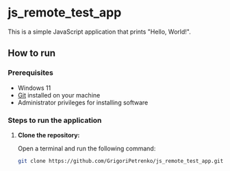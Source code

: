 # js_remote_test_app

This is a simple JavaScript application that prints "Hello, World!".

## How to run

### Prerequisites

- Windows 11
- [Git](https://git-scm.com/downloads) installed on your machine
- Administrator privileges for installing software

### Steps to run the application

1. **Clone the repository:**

   Open a terminal and run the following command:

   ```bash
   git clone https://github.com/GrigoriPetrenko/js_remote_test_app.git